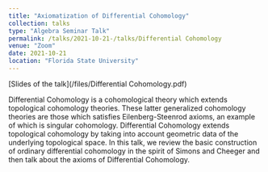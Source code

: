 ```yaml
---
title: "Axiomatization of Differential Cohomology"
collection: talks
type: "Algebra Seminar Talk"
permalink: /talks/2021-10-21-/talks/Differential Cohomology
venue: "Zoom"
date: 2021-10-21
location: "Florida State University"
---
```


[Slides of the talk](/files/Differential Cohomology.pdf)

Differential Cohomology is a cohomological theory which extends topological cohomology theories. These latter generalized cohomology theories are those which satisfies Eilenberg-Steenrod axioms, an example of which is singular cohomology. Differential Cohomology extends topological cohomology by taking into account geometric data of the underlying topological space. In this talk, we review the basic construction of ordinary differential cohomology in the spirit of Simons and Cheeger and then talk about the axioms of Differential Cohomology. 
